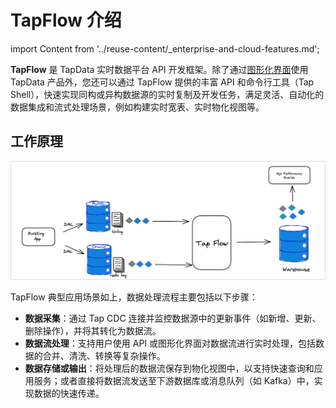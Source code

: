 # TapFlow 介绍

import Content from '../reuse-content/_enterprise-and-cloud-features.md';

<Content />

**TapFlow** 是 TapData 实时数据平台 API 开发框架。除了通过[图形化界面](../user-guide/data-development/create-task.md)使用 TapData 产品外，您还可以通过 TapFlow 提供的丰富 API 和命令行工具（Tap Shell），快速实现同构或异构数据源的实时复制及开发任务，满足灵活、自动化的数据集成和流式处理场景，例如构建实时宽表、实时物化视图等。

## 工作原理

![TapFlow 工作原理](../images/tapflow_introduction.png)

TapFlow 典型应用场景如上，数据处理流程主要包括以下步骤：

- **数据采集**：通过 Tap CDC 连接并监控数据源中的更新事件（如新增、更新、删除操作），并将其转化为数据流。
- **数据流处理**：支持用户使用 API 或图形化界面对数据流进行实时处理，包括数据的合并、清洗、转换等复杂操作。
- **数据存储或输出**：将处理后的数据流保存到物化视图中，以支持快速查询和应用服务；或者直接将数据流发送至下游数据库或消息队列（如 Kafka）中，实现数据的快速传递。


